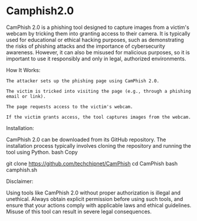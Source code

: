 # Camphish2.0

CamPhish 2.0 is a phishing tool designed to capture images from a victim's webcam by tricking them into granting access to their camera. It is typically used for educational or ethical hacking purposes, such as demonstrating the risks of phishing attacks and the importance of cybersecurity awareness. However, it can also be misused for malicious purposes, so it is important to use it responsibly and only in legal, authorized environments.

How It Works:

    The attacker sets up the phishing page using CamPhish 2.0.

    The victim is tricked into visiting the page (e.g., through a phishing email or link).

    The page requests access to the victim's webcam.

    If the victim grants access, the tool captures images from the webcam.

Installation:

CamPhish 2.0 can be downloaded from its GitHub repository. The installation process typically involves cloning the repository and running the tool using Python.
bash
Copy

git clone https://github.com/techchipnet/CamPhish
cd CamPhish
bash camphish.sh

Disclaimer:

Using tools like CamPhish 2.0 without proper authorization is illegal and unethical. Always obtain explicit permission before using such tools, and ensure that your actions comply with applicable laws and ethical guidelines. Misuse of this tool can result in severe legal consequences.
